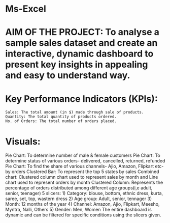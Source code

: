 # Ms-Excel
# AIM OF THE PROJECT: To analyse a sample sales dataset and create an interactive, dynamic dashboard to present key insights in appealing and easy to understand way.

# Key Performance Indicators (KPIs):
    Sales: The total amount (in $) made through sale of products.
    Quantity: The total quantity of products ordered.
    No. of Orders: The total number of orders placed.

# Visuals:

   Pie Chart: To determine number of male & female customers
   Pie Chart: To determine status of various orders- delivered, cancelled, returned, refunded
   Pie Chart: To find the share of various channels- Ajio, Amazon, Flipkart etc- by orders
   Clustered Bar: To represent the top 5 states by sales
   Combined chart: Clustered column chart used to represent sales by month and Line chart used to represent orders by month
   Clustered Column: Represents the percentage of orders distributed among different age groups(i,e adult, senior, teenager)
   5 slicers: 1) Category: blouse, bottom, ethnic dress, kurta, saree, set, top, wastern dress
              2) Age group: Adult, senior, tennager
              3) Month: 12 months of the year
              4) Channel:  Amazon, Ajio, Flipkart, Meesho, Myntra, Nalli, Others
            5) Gender: Men, Women
    The entire dashboard is dynamic and can be filtered for specific conditions using the slicers given.
